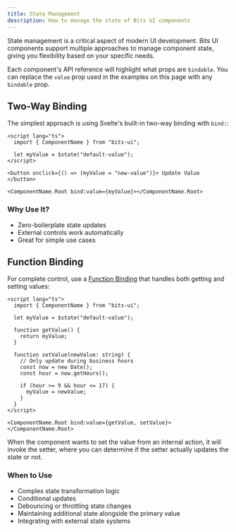 ```yaml
---
title: State Management
description: How to manage the state of Bits UI components
---
```


State management is a critical aspect of modern UI development. Bits UI components support multiple approaches to manage component state, giving you flexibility based on your specific needs.

Each component's API reference will highlight what props are `bindable`. You can replace the `value` prop used in the examples on this page with any `bindable` prop.

## Two-Way Binding

The simplest approach is using Svelte's built-in two-way binding with `bind:`:

```svelte
<script lang="ts">
  import { ComponentName } from "bits-ui";

  let myValue = $state("default-value");
</script>

<button onclick={() => (myValue = "new-value")}> Update Value </button>

<ComponentName.Root bind:value={myValue}></ComponentName.Root>
```

### Why Use It?

- Zero-boilerplate state updates
- External controls work automatically
- Great for simple use cases

## Function Binding

For complete control, use a [Function Binding](https://svelte.dev/docs/svelte/bind#Function-bindings) that handles both getting and setting values:

```svelte
<script lang="ts">
  import { ComponentName } from "bits-ui";

  let myValue = $state("default-value");

  function getValue() {
    return myValue;
  }

  function setValue(newValue: string) {
    // Only update during business hours
    const now = new Date();
    const hour = now.getHours();

    if (hour >= 9 && hour <= 17) {
      myValue = newValue;
    }
  }
</script>

<ComponentName.Root bind:value={getValue, setValue}></ComponentName.Root>
```

When the component wants to set the value from an internal action, it will invoke the setter, where you can determine if the setter actually updates the state or not.

### When to Use

- Complex state transformation logic
- Conditional updates
- Debouncing or throttling state changes
- Maintaining additional state alongside the primary value
- Integrating with external state systems
